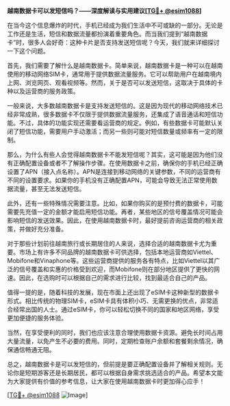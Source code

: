 **越南数据卡可以发短信吗？——深度解读与实用建议[[TG💪+ @esim1088](https://t.me/s/esim1088)]**

在当今这个信息爆炸的时代，手机已经成为我们生活中不可或缺的一部分。无论是工作还是生活，短信和数据流量都扮演着重要角色。而当我们提到“越南数据卡”时，很多人会好奇：这种卡片是否支持发送短信呢？今天，我们就来详细探讨一下这个问题。

首先，我们需要了解什么是越南数据卡。简单来说，越南数据卡是一种可以在越南使用的移动网络SIM卡，通常用于提供数据流量服务。它可以帮助用户在越南境内上网、浏览网页、观看视频等。然而，关于是否可以发送短信，这取决于具体的卡种以及运营商的服务政策。

一般来说，大多数越南数据卡是支持发送短信的。这是因为现代的移动网络技术已经非常成熟，很多数据卡不仅限于提供数据流量服务，还集成了语音通话和短信功能。不过，具体的功能实现还需要看运营商的规定。例如，有些数据卡可能默认关闭了短信功能，需要用户手动激活；而另一些则可能对短信数量或频率有一定的限制。

那么，为什么有些人会觉得越南数据卡不能发短信呢？其实，这可能是因为他们没有正确配置设备或者不了解操作步骤。在使用数据卡之前，确保你的手机已经正确设置了APN（接入点名称）。APN是连接到移动网络的关键参数，不同的运营商有不同的设置要求。如果你的手机没有正确配置APN，可能会导致无法正常使用数据流量，甚至无法发送短信。

此外，还有一些特殊情况需要注意。比如，如果你购买的是预付费的数据卡，可能需要先充值一定的金额才能启用短信功能。再者，某些地区的信号覆盖情况可能会影响短信的发送效果。因此，在使用越南数据卡时，最好提前咨询运营商的相关政策，并做好充分准备。

对于那些计划前往越南旅行或长期居住的人来说，选择合适的越南数据卡尤为重要。市场上有许多不同品牌的越南数据卡可供选择，包括本地运营商如Viettel、Mobifone和Vinaphone等。这些运营商提供的服务各有特点，比如Viettel以其广泛的信号覆盖和实惠的价格受到欢迎，而Mobifone则在部分地区提供了更快的网速。因此，在选购时可以根据自己的需求进行比较，找到最适合自己的产品。

值得一提的是，随着科技的发展，现在市面上还出现了eSIM卡这种新型的数据卡形式。相比传统的物理SIM卡，eSIM卡具有体积小巧、无需更换的优点，非常适合经常出国的人士。通过eSIM卡，你可以轻松切换不同的国家和地区网络，享受更加便捷的服务体验。

当然，在享受便利的同时，我们也应该注意合理使用数据卡资源。避免长时间占用大量流量，以免产生不必要的费用。同时，定期检查账户余额和套餐剩余情况，确保通信畅通无阻。

总之，越南数据卡是可以发短信的，但前提是要正确配置设备并了解相关规则。无论你是短期游客还是长期居民，都可以根据自身需求挑选适合的产品。希望本文能为大家提供有价值的参考信息，让大家在使用越南数据卡时更加得心应手！

[[TG💪+ @esim1088](https://t.me/s/esim1088) ![Image](https://i.postimg.cc/4NQfJmqS/Snipaste-2025-05-13-00-14-12.png)]